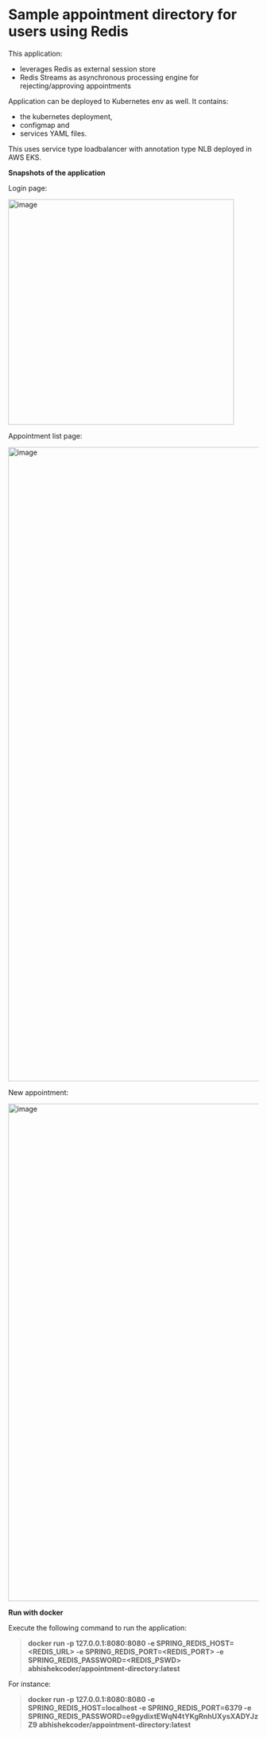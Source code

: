 # Sample appointment directory for users using Redis 

This application:
* leverages Redis as external session store
* Redis Streams as asynchronous processing engine for rejecting/approving appointments

Application can be deployed to Kubernetes env as well. It contains:
* the kubernetes deployment, 
* configmap and 
* services YAML files.
 
This uses service type loadbalancer with annotation type NLB deployed in AWS EKS.


**Snapshots of the application**

Login page:

<img width="454" alt="image" src="https://user-images.githubusercontent.com/26322220/160120287-ab92bee7-e1e4-4791-a153-a7c9f02480dc.png">

Appointment list page:

<img width="1277" alt="image" src="https://user-images.githubusercontent.com/26322220/160120413-08bffc77-8ea6-4ba1-9492-579507f34ca2.png">

New appointment:

<img width="1002" alt="image" src="https://user-images.githubusercontent.com/26322220/160120467-ba34b41f-a848-4c3f-ab4a-ca2100bbf681.png">

**Run with docker**

Execute the following command to run the application:
> **docker run -p 127.0.0.1:8080:8080 -e SPRING_REDIS_HOST=<REDIS_URL> -e SPRING_REDIS_PORT=<REDIS_PORT> -e SPRING_REDIS_PASSWORD=<REDIS_PSWD> abhishekcoder/appointment-directory:latest**

For instance:
> **docker run -p 127.0.0.1:8080:8080 -e SPRING_REDIS_HOST=localhost -e SPRING_REDIS_PORT=6379 -e SPRING_REDIS_PASSWORD=e9gydixtEWqN4tYKgRnhUXysXADYJzZ9 abhishekcoder/appointment-directory:latest**
